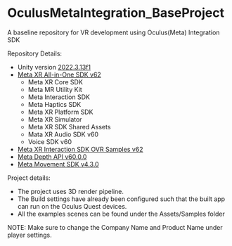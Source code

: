 # OculusMetaIntegration_BaseProject
A baseline repository for VR development using Oculus(Meta) Integration SDK

Repository Details:
- Unity version [2022.3.13f1](https://unity.com/releases/editor/qa/lts-releases)
- [Meta XR All-in-One SDK v62](https://assetstore.unity.com/packages/tools/integration/meta-xr-all-in-one-sdk-269657)
    - Meta XR Core SDK
    - Meta MR Utility Kit
    - Meta Interaction SDK
    - Meta Haptics SDK
    - Meta XR Platform SDK
    - Meta XR Simulator
    - Meta XR SDK Shared Assets
    - Mata XR Audio SDK v60
    - Voice SDK v60
- [Meta XR Interaction SDK OVR Samples v62](https://assetstore.unity.com/packages/tools/integration/meta-xr-interaction-sdk-ovr-samples-268521)
- [Meta Depth API v60.0.0](https://github.com/oculus-samples/Unity-DepthAPI)
- [Meta Movement SDK v4.3.0](https://github.com/oculus-samples/Unity-Movement)

Project details:
- The project uses 3D render pipeline.
- The Build settings have already been configured such that the built app can run on the Oculus Quest devices.
- All the examples scenes can be found under the Assets/Samples folder

NOTE:
Make sure to change the Company Name and Product Name under player settings.
